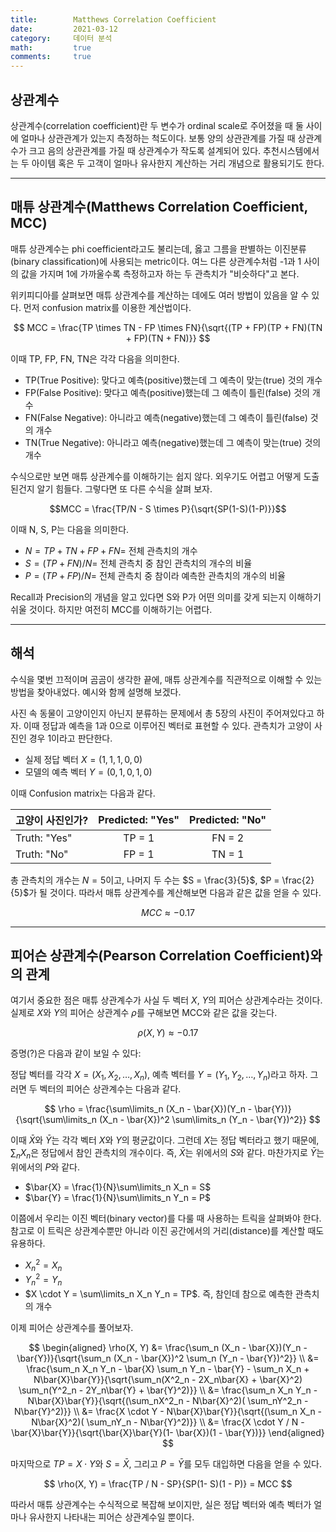 ```yaml
---
title:        Matthews Correlation Coefficient
date:         2021-03-12
category:     데이터 분석
math:         true
comments:     true
---
```


## 상관계수

상관계수(correlation coefficient)란 두 변수가 ordinal scale로 주어졌을 때 둘 사이에 얼마나 상관관계가 있는지 측정하는 척도이다. 보통 양의 상관관계를 가질 때 상관계수가 크고 음의 상관관계를 가질 때 상관계수가 작도록 설계되어 있다. 추천시스템에서는 두 아이템 혹은 두 고객이 얼마나 유사한지 계산하는 거리 개념으로 활용되기도 한다.

---

## 매튜 상관계수(Matthews Correlation Coefficient, MCC)

매튜 상관계수는 phi coefficient라고도 불리는데, 옳고 그름을 판별하는 이진분류(binary classification)에 사용되는 metric이다. 여느 다른 상관계수처럼 -1과 1 사이의 값을 가지며 1에 가까울수록 측정하고자 하는 두 관측치가 "비슷하다"고 본다.

위키피디아를 살펴보면 매튜 상관계수를 계산하는 데에도 여러 방법이 있음을 알 수 있다. 먼저 confusion matrix를 이용한 계산법이다.

$$ MCC = \frac{TP \times TN - FP \times FN}{\sqrt{(TP + FP)(TP + FN)(TN + FP)(TN + FN)}} $$

이때 TP, FP, FN, TN은 각각 다음을 의미한다.

- TP(True Positive): 맞다고 예측(positive)했는데 그 예측이 맞는(true) 것의 개수
- FP(False Positive): 맞다고 예측(positive)했는데 그 예측이 틀린(false) 것의 개수
- FN(False Negative): 아니라고 예측(negative)했는데 그 예측이 틀린(false) 것의 개수
- TN(True Negative): 아니라고 예측(negative)했는데 그 예측이 맞는(true) 것의 개수

수식으로만 보면 매튜 상관계수를 이해하기는 쉽지 않다. 외우기도 어렵고 어떻게 도출된건지 알기 힘들다. 그렇다면 또 다른 수식을 살펴 보자.

$$MCC = \frac{TP/N - S \times P}{\sqrt{SP(1-S)(1-P)}}$$

이때 N, S, P는 다음을 의미한다.

- $N = TP + TN + FP + FN =$ 전체 관측치의 개수
- $S = (TP + FN)/N =$ 전체 관측치 중 참인 관측치의 개수의 비율
- $P = (TP + FP)/N =$ 전체 관측치 중 참이라 예측한 관측치의 개수의 비율

Recall과 Precision의 개념을 알고 있다면 S와 P가 어떤 의미를 갖게 되는지 이해하기 쉬울 것이다. 하지만 여전히 MCC를 이해하기는 어렵다.

---

## 해석

수식을 몇번 끄적이며 곰곰이 생각한 끝에, 매튜 상관계수를 직관적으로 이해할 수 있는 방법을 찾아내었다. 예시와 함께 설명해 보겠다.

사진 속 동물이 고양이인지 아닌지 분류하는 문제에서 총 5장의 사진이 주어져있다고 하자. 이때 정답과 예측을 1과 0으로 이루어진 벡터로 표현할 수 있다. 관측치가 고양이 사진인 경우 1이라고 판단한다.

- 실제 정답 벡터 $X = (1, 1, 1, 0, 0)$
- 모델의 예측 벡터 $Y = (0, 1, 0, 1, 0)$

이때 Confusion matrix는 다음과 같다.

| 고양이 사진인가? | Predicted: "Yes" | Predicted: "No" |
| --- |:---:|:---:|
| Truth: "Yes" | TP = 1 | FN = 2 |
| Truth: "No" | FP = 1 | TN = 1 |

총 관측치의 개수는 $N=5$이고, 나머지 두 수는 $S = \frac{3}{5}$, $P = \frac{2}{5}$가 될 것이다. 따라서 매튜 상관계수를 계산해보면 다음과 같은 값을 얻을 수 있다.

$$ MCC \approx -0.17 $$

---

## 피어슨 상관계수(Pearson Correlation Coefficient)와의 관계

여기서 중요한 점은 매튜 상관계수가 사실 두 벡터 $X$, $Y$의 피어슨 상관계수라는 것이다. 실제로 $X$와 $Y$의 피어슨 상관계수 $\rho$를 구해보면 MCC와 같은 값을 갖는다.

$$ \rho(X, Y) \approx -0.17 $$

증명(?)은 다음과 같이 보일 수 있다:

정답 벡터를 각각 $X = (X_1, X_2, \ldots, X_n)$, 예측 벡터를 $Y = (Y_1, Y_2, \ldots, Y_n)$라고 하자. 그러면 두 벡터의 피어슨 상관계수는 다음과 같다.

$$ \rho = \frac{\sum\limits_n (X_n - \bar{X})(Y_n - \bar{Y})}{\sqrt{\sum\limits_n (X_n - \bar{X})^2 \sum\limits_n (Y_n - \bar{Y})^2}} $$

이때 $\bar{X}$와 $\bar{Y}$는 각각 벡터 $X$와 $Y$의 평균값이다. 그런데 $X$는 정답 벡터라고 했기 때문에, $\sum_n X_n$은 정답에서 참인 관측치의 개수이다. 즉, $\bar{X}$는 위에서의 $S$와 같다. 마찬가지로 $\bar{Y}$는 위에서의 $P$와 같다.

- $\bar{X} = \frac{1}{N}\sum\limits_n X_n = S$
- $\bar{Y} = \frac{1}{N}\sum\limits_n Y_n = P$

이쯤에서 우리는 이진 벡터(binary vector)를 다룰 때 사용하는 트릭을 살펴봐야 한다. 참고로 이 트릭은 상관계수뿐만 아니라 이진 공간에서의 거리(distance)를 계산할 때도 유용하다.

- $X^2_n = X_n$
- $Y^2_n = Y_n$
- $X \cdot Y = \sum\limits_n X_n Y_n = TP$. 즉, 참인데 참으로 예측한 관측치의 개수

이제 피어슨 상관계수를 풀어보자. 

$$
\begin{aligned}
\rho(X, Y) &= \frac{\sum_n (X_n - \bar{X})(Y_n - \bar{Y})}{\sqrt{\sum_n (X_n - \bar{X})^2 \sum_n (Y_n - \bar{Y})^2}}
\\ &= \frac{\sum_n X_n Y_n - \bar{X} \sum_n Y_n - \bar{Y} - \sum_n X_n + N\bar{X}\bar{Y}}{\sqrt{\sum_n(X^2_n - 2X_n\bar{X} + \bar{X}^2) \sum_n(Y^2_n - 2Y_n\bar{Y} + \bar{Y}^2)}}
\\ &= \frac{\sum_n X_n Y_n - N\bar{X}\bar{Y}}{\sqrt{(\sum_nX^2_n - N\bar{X}^2)( \sum_nY^2_n - N\bar{Y}^2)}}
\\ &= \frac{X \cdot Y - N\bar{X}\bar{Y}}{\sqrt{(\sum_n X_n - N\bar{X}^2)( \sum_nY_n - N\bar{Y}^2)}}
\\ &= \frac{X \cdot Y / N - \bar{X}\bar{Y}}{\sqrt{\bar{X}\bar{Y}(1- \bar{X})(1 - \bar{Y})}}
\end{aligned}
$$

마지막으로 $TP = X \cdot Y$와 $S = \bar{X}$, 그리고 $P = \bar{Y}$를 모두 대입하면 다음을 얻을 수 있다.

$$ \rho(X, Y) = \frac{TP / N - SP}{SP(1- S)(1 - P)} = MCC $$

따라서 매튜 상관계수는 수식적으로 복잡해 보이지만, 실은 정답 벡터와 예측 벡터가 얼마나 유사한지 나타내는 피어슨 상관계수일 뿐이다.